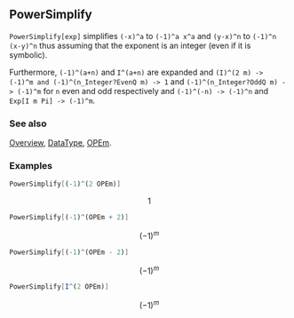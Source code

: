 ## PowerSimplify

`PowerSimplify[exp]` simplifies `(-x)^a` to `(-1)^a x^a` and `(y-x)^n` to `(-1)^n (x-y)^n` thus assuming that the exponent is an integer (even if it is symbolic).

Furthermore, `(-1)^(a+n)` and `I^(a+n)` are expanded and `(I)^(2 m) -> (-1)^m and (-1)^(n_Integer?EvenQ m) -> 1` and `(-1)^(n_Integer?OddQ m) -> (-1)^m` for `n` even and odd respectively and `(-1)^(-n) -> (-1)^n` and `Exp[I m Pi] -> (-1)^m`.

### See also

[Overview](Extra/FeynCalc.md), [DataType](DataType.md), [OPEm](OPEm.md).

### Examples

```mathematica
PowerSimplify[(-1)^(2 OPEm)]
```

$$1$$

```mathematica
PowerSimplify[(-1)^(OPEm + 2)]
```

$$(-1)^m$$

```mathematica
PowerSimplify[(-1)^(OPEm - 2)]
```

$$(-1)^m$$

```mathematica
PowerSimplify[I^(2 OPEm)]
```

$$(-1)^m$$